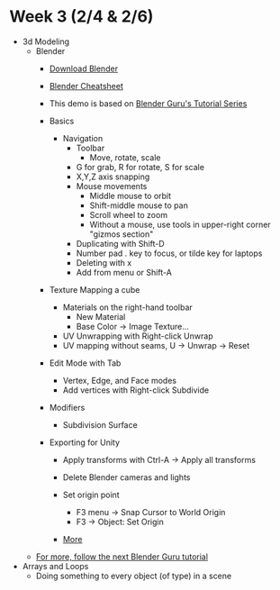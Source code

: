 # Week 3 (2/4 & 2/6)

+ 3d Modeling
  + Blender
    + [Download Blender](https://www.blender.org/download/)
    + [Blender Cheatsheet](../files/blenderguru-cheatsheet.pdf)
    + This demo is based on [Blender Guru's Tutorial Series](https://www.youtube.com/watch?v=TPrnSACiTJ4)
    + Basics
      + Navigation
        + Toolbar
          + Move, rotate, scale
        + G for grab, R for rotate, S for scale
        + X,Y,Z axis snapping
        + Mouse movements
          + Middle mouse to orbit
          + Shift-middle mouse to pan
          + Scroll wheel to zoom
          + Without a mouse, use tools in upper-right corner "gizmos section"
        + Duplicating with Shift-D
        + Number pad . key to focus, or tilde key for laptops
        + Deleting with x
        + Add from menu or Shift-A
    + Texture Mapping a cube
      + Materials on the right-hand toolbar
        + New Material
        + Base Color -> Image Texture...
      + UV Unwrapping with Right-click Unwrap
      + UV mapping without seams, U -> Unwrap -> Reset

    + Edit Mode with Tab
      + Vertex, Edge, and Face modes
      + Add vertices with Right-click Subdivide
    + Modifiers
      + Subdivision Surface

    + Exporting for Unity
      + Apply transforms with Ctrl-A -> Apply all transforms
      + Delete Blender cameras and lights
      + Set origin point
        + F3 menu -> Snap Cursor to World Origin
        + F3 -> Object: Set Origin
        
      + [More](https://gamedevacademy.org/how-to-import-blender-models-into-unity-your-one-stop-guide/)
  + [For more, follow the next Blender Guru tutorial](https://www.youtube.com/watch?v=RaT-uG5wgUw)
+ Arrays and Loops
  + Doing something to every object (of type) in a scene
